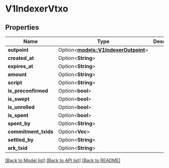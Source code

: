# V1IndexerVtxo

## Properties

| Name                 | Type                                                          | Description | Notes      |
| -------------------- | ------------------------------------------------------------- | ----------- | ---------- |
| **outpoint**         | Option<[**models::V1IndexerOutpoint**](v1IndexerOutpoint.md)> |             | [optional] |
| **created_at**       | Option<**String**>                                            |             | [optional] |
| **expires_at**       | Option<**String**>                                            |             | [optional] |
| **amount**           | Option<**String**>                                            |             | [optional] |
| **script**           | Option<**String**>                                            |             | [optional] |
| **is_preconfirmed**  | Option<**bool**>                                              |             | [optional] |
| **is_swept**         | Option<**bool**>                                              |             | [optional] |
| **is_unrolled**      | Option<**bool**>                                              |             | [optional] |
| **is_spent**         | Option<**bool**>                                              |             | [optional] |
| **spent_by**         | Option<**String**>                                            |             | [optional] |
| **commitment_txids** | Option<**Vec<String>**>                                       |             | [optional] |
| **settled_by**       | Option<**String**>                                            |             | [optional] |
| **ark_txid**         | Option<**String**>                                            |             | [optional] |

[[Back to Model list]](../README.md#documentation-for-models) [[Back to API list]](../README.md#documentation-for-api-endpoints) [[Back to README]](../README.md)

